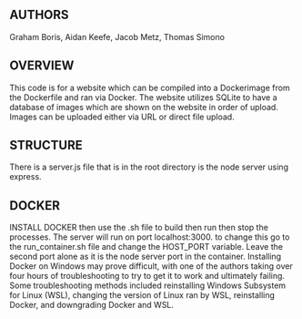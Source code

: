 ## AUTHORS
Graham Boris, Aidan Keefe, Jacob Metz, Thomas Simono

## OVERVIEW
This code is for a website which can be compiled into a Dockerimage from the Dockerfile and ran via Docker. The website utilizes SQLite to have a database of images which are shown on the website in order of upload. Images can be uploaded either via URL or direct file upload.

## STRUCTURE 

There is a server.js file that is in the root directory is the node server using express. 



## DOCKER 

INSTALL DOCKER then use the .sh file to build then run then stop the processes. The server will run on port localhost:3000. to change this go to the run_container.sh file and change the HOST_PORT variable. Leave the second port alone as it is the node server port in the container.
Installing Docker on Windows may prove difficult, with one of the authors taking over four hours of troubleshooting to try to get it to work and ultimately failing. Some troubleshooting methods included reinstalling Windows Subsystem for Linux (WSL), changing the version of Linux ran by WSL, reinstalling Docker, and downgrading Docker and WSL. 
